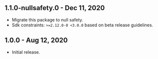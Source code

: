 ## 1.1.0-nullsafety.0 - Dec 11, 2020

*   Migrate this package to null safety.
*   Sdk constraints: `>=2.12.0-0 <3.0.0` based on beta release guidelines.

## 1.0.0 - Aug 12, 2020

*   Initial release.
